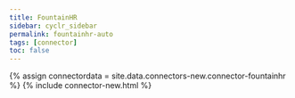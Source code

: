 ```yaml
---
title: FountainHR
sidebar: cyclr_sidebar
permalink: fountainhr-auto
tags: [connector]
toc: false
---
```

{% assign connectordata = site.data.connectors-new.connector-fountainhr %}
{% include connector-new.html %}	
